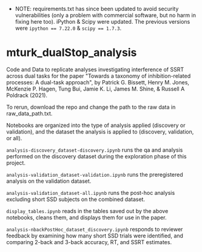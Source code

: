 * NOTE: requirements.txt has since been updated to avoid security vulnerabilities (only a problem with commercial software, but no harm in fixing here too). iPython & Scipy were updated. The previous versions were `ipython == 7.22.0` & `scipy == 1.7.3`.

# mturk_dualStop_analysis

Code and Data to replicate analyses investigating interference of SSRT across dual tasks for the paper "Towards a taxonomy of inhibition-related processes: A dual-task approach", by Patrick G. Bissett, Henry M. Jones, McKenzie P. Hagen, Tung Bui, Jamie K. Li, James M. Shine, & Russell A Poldrack (2021).
  
To rerun, download the repo and change the path to the raw data in raw_data_path.txt.
  
Notebooks are organized into the type of analysis applied (discovery or validation), and the dataset the analysis is applied to (discovery, validation, or all).
  
`analysis-discovery_dataset-discovery.ipynb` runs the qa and analysis performed on the discovery dataset during the exploration phase of this project.
  
`analysis-validation_dataset-validation.ipynb` runs the preregistered analysis on the validation dataset.
  
`analysis-validation_dataset-all.ipynb` runs the post-hoc analysis excluding short SSD subjects on the combined dataset.
  
`display_tables.ipynb` reads in the tables saved out by the above notebooks, cleans them, and displays them for use in the paper.
  
`analysis-nbackPostHoc_dataset_discovery.ipynb` responds to reviewer feedback by examining how many short SSD trials were identified, and comparing 2-back and 3-back accuracy, RT, and SSRT estimates.
